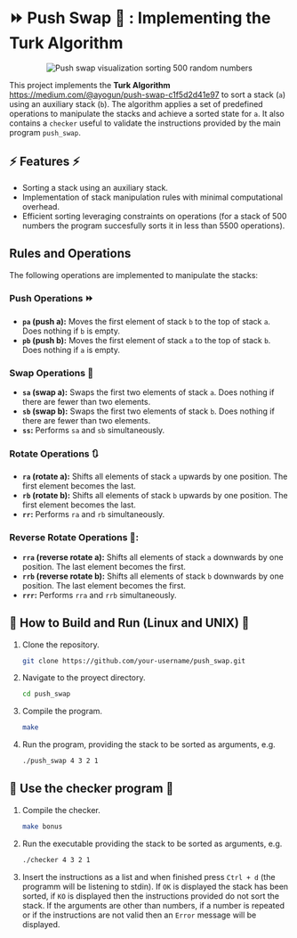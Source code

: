 # :fast_forward: Push Swap :repeat: : Implementing the Turk Algorithm

<p align="center">
<img src="push_swap_visualization.gif" alt="Push swap visualization sorting 500 random numbers">
<p/>

This project implements the **Turk Algorithm** https://medium.com/@ayogun/push-swap-c1f5d2d41e97 to sort a stack (`a`) using an auxiliary stack (`b`). The algorithm applies a set of predefined operations to manipulate the stacks and achieve a sorted state for `a`. It also contains a `checker` useful to validate the instructions provided by the main program `push_swap`.

## :zap: Features :zap:
- Sorting a stack using an auxiliary stack.
- Implementation of stack manipulation rules with minimal computational overhead.
- Efficient sorting leveraging constraints on operations (for a stack of 500 numbers the program succesfully sorts it in less than 5500 operations).

## Rules and Operations

The following operations are implemented to manipulate the stacks:

### Push Operations :fast_forward:
- **`pa` (push a):** Moves the first element of stack `b` to the top of stack `a`. Does nothing if `b` is empty.
- **`pb` (push b):** Moves the first element of stack `a` to the top of stack `b`. Does nothing if `a` is empty.

### Swap Operations :repeat:
- **`sa` (swap a):** Swaps the first two elements of stack `a`. Does nothing if there are fewer than two elements.
- **`sb` (swap b):** Swaps the first two elements of stack `b`. Does nothing if there are fewer than two elements.
- **`ss`:** Performs `sa` and `sb` simultaneously.

### Rotate Operations :arrows_clockwise:
- **`ra` (rotate a):** Shifts all elements of stack `a` upwards by one position. The first element becomes the last.
- **`rb` (rotate b):** Shifts all elements of stack `b` upwards by one position. The first element becomes the last.
- **`rr`:** Performs `ra` and `rb` simultaneously.

### Reverse Rotate Operations 🔄:
- **`rra` (reverse rotate a):** Shifts all elements of stack `a` downwards by one position. The last element becomes the first.
- **`rrb` (reverse rotate b):** Shifts all elements of stack `b` downwards by one position. The last element becomes the first.
- **`rrr`:** Performs `rra` and `rrb` simultaneously.

## :rocket: How to Build and Run (Linux and UNIX) :rocket:
1. Clone the repository.
   ```bash
   git clone https://github.com/your-username/push_swap.git
   ```
2. Navigate to the proyect directory.
   ```bash
   cd push_swap
   ```
3. Compile the program.
   ```bash
   make
   ```
4. Run the program, providing the stack to be sorted as arguments, e.g.
   ```bash
   ./push_swap 4 3 2 1
   ```
## :rocket: Use the checker program :rocket:
1. Compile the checker.
   ```bash
   make bonus
   ```
2. Run the executable providing the stack to be sorted as arguments, e.g.
   ```bash
   ./checker 4 3 2 1
   ```
3. Insert the instructions as a list and when finished press `Ctrl + d` (the programm will be listening to stdin). If `OK` is displayed the stack has been sorted, if `KO` is displayed then the instructions provided do not sort the stack. If the arguments are other than numbers, if a number is repeated or if the instructions are not valid then an `Error` message will be displayed.
